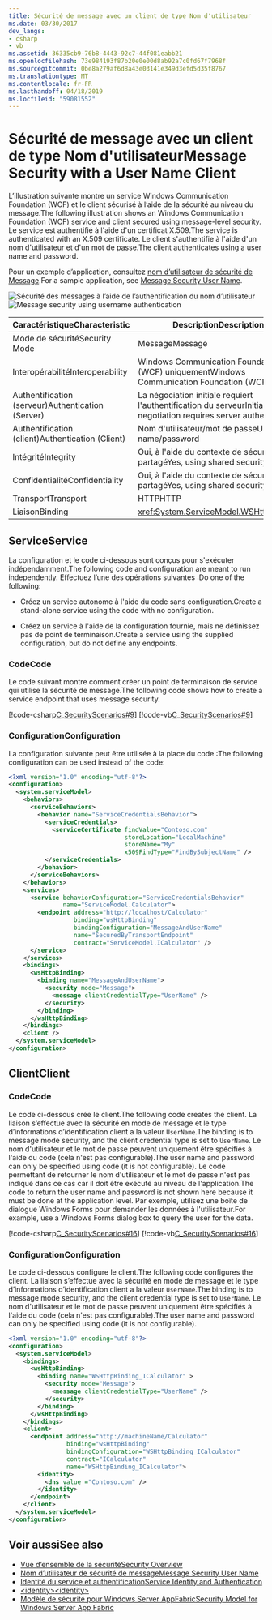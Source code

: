 ```yaml
---
title: Sécurité de message avec un client de type Nom d'utilisateur
ms.date: 03/30/2017
dev_langs:
- csharp
- vb
ms.assetid: 36335cb9-76b8-4443-92c7-44f081eabb21
ms.openlocfilehash: 73e984193f87b20e0e00d8ab92a7c0fd67f7968f
ms.sourcegitcommit: 0be8a279af6d8a43e03141e349d3efd5d35f8767
ms.translationtype: MT
ms.contentlocale: fr-FR
ms.lasthandoff: 04/18/2019
ms.locfileid: "59081552"
---
```

# <a name="message-security-with-a-user-name-client"></a><span data-ttu-id="abcb2-102">Sécurité de message avec un client de type Nom d'utilisateur</span><span class="sxs-lookup"><span data-stu-id="abcb2-102">Message Security with a User Name Client</span></span>
<span data-ttu-id="abcb2-103">L’illustration suivante montre un service Windows Communication Foundation (WCF) et le client sécurisé à l’aide de la sécurité au niveau du message.</span><span class="sxs-lookup"><span data-stu-id="abcb2-103">The following illustration shows an Windows Communication Foundation (WCF) service and client secured using message-level security.</span></span> <span data-ttu-id="abcb2-104">Le service est authentifié à l'aide d'un certificat X.509.</span><span class="sxs-lookup"><span data-stu-id="abcb2-104">The service is authenticated with an X.509 certificate.</span></span> <span data-ttu-id="abcb2-105">Le client s'authentifie à l'aide d'un nom d'utilisateur et d'un mot de passe.</span><span class="sxs-lookup"><span data-stu-id="abcb2-105">The client authenticates using a user name and password.</span></span>  
  
 <span data-ttu-id="abcb2-106">Pour un exemple d’application, consultez [nom d’utilisateur de sécurité de Message](../../../../docs/framework/wcf/samples/message-security-user-name.md).</span><span class="sxs-lookup"><span data-stu-id="abcb2-106">For a sample application, see [Message Security User Name](../../../../docs/framework/wcf/samples/message-security-user-name.md).</span></span>  
  
 <span data-ttu-id="abcb2-107">![Sécurité des messages à l’aide de l’authentification du nom d’utilisateur](../../../../docs/framework/wcf/feature-details/media/1fb10a61-7e1d-42f5-b1af-195bfee5b3c6.gif "1fb10a61-7e1d-42f5-b1af-195bfee5b3c6")</span><span class="sxs-lookup"><span data-stu-id="abcb2-107">![Message security using username authentication](../../../../docs/framework/wcf/feature-details/media/1fb10a61-7e1d-42f5-b1af-195bfee5b3c6.gif "1fb10a61-7e1d-42f5-b1af-195bfee5b3c6")</span></span>  
  
|<span data-ttu-id="abcb2-108">Caractéristique</span><span class="sxs-lookup"><span data-stu-id="abcb2-108">Characteristic</span></span>|<span data-ttu-id="abcb2-109">Description</span><span class="sxs-lookup"><span data-stu-id="abcb2-109">Description</span></span>|  
|--------------------|-----------------|  
|<span data-ttu-id="abcb2-110">Mode de sécurité</span><span class="sxs-lookup"><span data-stu-id="abcb2-110">Security Mode</span></span>|<span data-ttu-id="abcb2-111">Message</span><span class="sxs-lookup"><span data-stu-id="abcb2-111">Message</span></span>|  
|<span data-ttu-id="abcb2-112">Interopérabilité</span><span class="sxs-lookup"><span data-stu-id="abcb2-112">Interoperability</span></span>|<span data-ttu-id="abcb2-113">Windows Communication Foundation (WCF) uniquement</span><span class="sxs-lookup"><span data-stu-id="abcb2-113">Windows Communication Foundation (WCF) only</span></span>|  
|<span data-ttu-id="abcb2-114">Authentification (serveur)</span><span class="sxs-lookup"><span data-stu-id="abcb2-114">Authentication (Server)</span></span>|<span data-ttu-id="abcb2-115">La négociation initiale requiert l'authentification du serveur</span><span class="sxs-lookup"><span data-stu-id="abcb2-115">Initial negotiation requires server authentication</span></span>|  
|<span data-ttu-id="abcb2-116">Authentification (client)</span><span class="sxs-lookup"><span data-stu-id="abcb2-116">Authentication (Client)</span></span>|<span data-ttu-id="abcb2-117">Nom d'utilisateur/mot de passe</span><span class="sxs-lookup"><span data-stu-id="abcb2-117">User name/password</span></span>|  
|<span data-ttu-id="abcb2-118">Intégrité</span><span class="sxs-lookup"><span data-stu-id="abcb2-118">Integrity</span></span>|<span data-ttu-id="abcb2-119">Oui, à l'aide du contexte de sécurité partagé</span><span class="sxs-lookup"><span data-stu-id="abcb2-119">Yes, using shared security context</span></span>|  
|<span data-ttu-id="abcb2-120">Confidentialité</span><span class="sxs-lookup"><span data-stu-id="abcb2-120">Confidentiality</span></span>|<span data-ttu-id="abcb2-121">Oui, à l'aide du contexte de sécurité partagé</span><span class="sxs-lookup"><span data-stu-id="abcb2-121">Yes, using shared security context</span></span>|  
|<span data-ttu-id="abcb2-122">Transport</span><span class="sxs-lookup"><span data-stu-id="abcb2-122">Transport</span></span>|<span data-ttu-id="abcb2-123">HTTP</span><span class="sxs-lookup"><span data-stu-id="abcb2-123">HTTP</span></span>|  
|<span data-ttu-id="abcb2-124">Liaison</span><span class="sxs-lookup"><span data-stu-id="abcb2-124">Binding</span></span>|<xref:System.ServiceModel.WSHttpBinding>|  
  
## <a name="service"></a><span data-ttu-id="abcb2-125">Service</span><span class="sxs-lookup"><span data-stu-id="abcb2-125">Service</span></span>  
 <span data-ttu-id="abcb2-126">La configuration et le code ci-dessous sont conçus pour s'exécuter indépendamment.</span><span class="sxs-lookup"><span data-stu-id="abcb2-126">The following code and configuration are meant to run independently.</span></span> <span data-ttu-id="abcb2-127">Effectuez l’une des opérations suivantes :</span><span class="sxs-lookup"><span data-stu-id="abcb2-127">Do one of the following:</span></span>  
  
-   <span data-ttu-id="abcb2-128">Créez un service autonome à l'aide du code sans configuration.</span><span class="sxs-lookup"><span data-stu-id="abcb2-128">Create a stand-alone service using the code with no configuration.</span></span>  
  
-   <span data-ttu-id="abcb2-129">Créez un service à l'aide de la configuration fournie, mais ne définissez pas de point de terminaison.</span><span class="sxs-lookup"><span data-stu-id="abcb2-129">Create a service using the supplied configuration, but do not define any endpoints.</span></span>  
  
### <a name="code"></a><span data-ttu-id="abcb2-130">Code</span><span class="sxs-lookup"><span data-stu-id="abcb2-130">Code</span></span>  
 <span data-ttu-id="abcb2-131">Le code suivant montre comment créer un point de terminaison de service qui utilise la sécurité de message.</span><span class="sxs-lookup"><span data-stu-id="abcb2-131">The following code shows how to create a service endpoint that uses message security.</span></span>  
  
 [!code-csharp[C_SecurityScenarios#9](../../../../samples/snippets/csharp/VS_Snippets_CFX/c_securityscenarios/cs/source.cs#9)]
 [!code-vb[C_SecurityScenarios#9](../../../../samples/snippets/visualbasic/VS_Snippets_CFX/c_securityscenarios/vb/source.vb#9)]  
  
### <a name="configuration"></a><span data-ttu-id="abcb2-132">Configuration</span><span class="sxs-lookup"><span data-stu-id="abcb2-132">Configuration</span></span>  
 <span data-ttu-id="abcb2-133">La configuration suivante peut être utilisée à la place du code :</span><span class="sxs-lookup"><span data-stu-id="abcb2-133">The following configuration can be used instead of the code:</span></span>  
  
```xml  
<?xml version="1.0" encoding="utf-8"?>  
<configuration>  
  <system.serviceModel>  
    <behaviors>  
      <serviceBehaviors>  
        <behavior name="ServiceCredentialsBehavior">  
          <serviceCredentials>  
            <serviceCertificate findValue="Contoso.com"   
                                storeLocation="LocalMachine"  
                                storeName="My"     
                                x509FindType="FindBySubjectName" />  
          </serviceCredentials>  
        </behavior>  
      </serviceBehaviors>  
    </behaviors>  
    <services>  
      <service behaviorConfiguration="ServiceCredentialsBehavior"  
               name="ServiceModel.Calculator">  
        <endpoint address="http://localhost/Calculator"  
                  binding="wsHttpBinding"  
                  bindingConfiguration="MessageAndUserName"  
                  name="SecuredByTransportEndpoint"  
                  contract="ServiceModel.ICalculator" />  
      </service>  
    </services>  
    <bindings>  
      <wsHttpBinding>  
        <binding name="MessageAndUserName">  
          <security mode="Message">              
            <message clientCredentialType="UserName" />  
          </security>  
        </binding>  
      </wsHttpBinding>  
    </bindings>  
    <client />  
  </system.serviceModel>  
</configuration>  
```  
  
## <a name="client"></a><span data-ttu-id="abcb2-134">Client</span><span class="sxs-lookup"><span data-stu-id="abcb2-134">Client</span></span>  
  
### <a name="code"></a><span data-ttu-id="abcb2-135">Code</span><span class="sxs-lookup"><span data-stu-id="abcb2-135">Code</span></span>  
 <span data-ttu-id="abcb2-136">Le code ci-dessous crée le client.</span><span class="sxs-lookup"><span data-stu-id="abcb2-136">The following code creates the client.</span></span> <span data-ttu-id="abcb2-137">La liaison s’effectue avec la sécurité en mode de message et le type d’informations d’identification client a la valeur `UserName`.</span><span class="sxs-lookup"><span data-stu-id="abcb2-137">The binding is to message mode security, and the client credential type is set to `UserName`.</span></span> <span data-ttu-id="abcb2-138">Le nom d'utilisateur et le mot de passe peuvent uniquement être spécifiés à l'aide du code (cela n'est pas configurable).</span><span class="sxs-lookup"><span data-stu-id="abcb2-138">The user name and password can only be specified using code (it is not configurable).</span></span> <span data-ttu-id="abcb2-139">Le code permettant de retourner le nom d'utilisateur et le mot de passe n'est pas indiqué dans ce cas car il doit être exécuté au niveau de l'application.</span><span class="sxs-lookup"><span data-stu-id="abcb2-139">The code to return the user name and password is not shown here because it must be done at the application level.</span></span> <span data-ttu-id="abcb2-140">Par exemple, utilisez une boîte de dialogue Windows Forms pour demander les données à l'utilisateur.</span><span class="sxs-lookup"><span data-stu-id="abcb2-140">For example, use a Windows Forms dialog box to query the user for the data.</span></span>  
  
 [!code-csharp[C_SecurityScenarios#16](../../../../samples/snippets/csharp/VS_Snippets_CFX/c_securityscenarios/cs/source.cs#16)]
 [!code-vb[C_SecurityScenarios#16](../../../../samples/snippets/visualbasic/VS_Snippets_CFX/c_securityscenarios/vb/source.vb#16)]  
  
### <a name="configuration"></a><span data-ttu-id="abcb2-141">Configuration</span><span class="sxs-lookup"><span data-stu-id="abcb2-141">Configuration</span></span>  
 <span data-ttu-id="abcb2-142">Le code ci-dessous configure le client.</span><span class="sxs-lookup"><span data-stu-id="abcb2-142">The following code configures the client.</span></span> <span data-ttu-id="abcb2-143">La liaison s’effectue avec la sécurité en mode de message et le type d’informations d’identification client a la valeur `UserName`.</span><span class="sxs-lookup"><span data-stu-id="abcb2-143">The binding is to message mode security, and the client credential type is set to `UserName`.</span></span> <span data-ttu-id="abcb2-144">Le nom d'utilisateur et le mot de passe peuvent uniquement être spécifiés à l'aide du code (cela n'est pas configurable).</span><span class="sxs-lookup"><span data-stu-id="abcb2-144">The user name and password can only be specified using code (it is not configurable).</span></span>  
  
```xml  
<?xml version="1.0" encoding="utf-8"?>  
<configuration>  
  <system.serviceModel>  
    <bindings>  
      <wsHttpBinding>  
        <binding name="WSHttpBinding_ICalculator" >  
          <security mode="Message">  
            <message clientCredentialType="UserName" />  
          </security>  
        </binding>  
      </wsHttpBinding>  
    </bindings>  
    <client>  
      <endpoint address="http://machineName/Calculator"   
                binding="wsHttpBinding"  
                bindingConfiguration="WSHttpBinding_ICalculator"   
                contract="ICalculator"  
                name="WSHttpBinding_ICalculator">  
        <identity>  
          <dns value ="Contoso.com" />  
        </identity>  
      </endpoint>  
    </client>  
  </system.serviceModel>  
</configuration>  
```  
  
## <a name="see-also"></a><span data-ttu-id="abcb2-145">Voir aussi</span><span class="sxs-lookup"><span data-stu-id="abcb2-145">See also</span></span>

- [<span data-ttu-id="abcb2-146">Vue d’ensemble de la sécurité</span><span class="sxs-lookup"><span data-stu-id="abcb2-146">Security Overview</span></span>](../../../../docs/framework/wcf/feature-details/security-overview.md)
- [<span data-ttu-id="abcb2-147">Nom d’utilisateur de sécurité de message</span><span class="sxs-lookup"><span data-stu-id="abcb2-147">Message Security User Name</span></span>](../../../../docs/framework/wcf/samples/message-security-user-name.md)
- [<span data-ttu-id="abcb2-148">Identité du service et authentification</span><span class="sxs-lookup"><span data-stu-id="abcb2-148">Service Identity and Authentication</span></span>](../../../../docs/framework/wcf/feature-details/service-identity-and-authentication.md)
- [<span data-ttu-id="abcb2-149">\<identity></span><span class="sxs-lookup"><span data-stu-id="abcb2-149">\<identity></span></span>](../../../../docs/framework/configure-apps/file-schema/wcf/identity.md)
- [<span data-ttu-id="abcb2-150">Modèle de sécurité pour Windows Server AppFabric</span><span class="sxs-lookup"><span data-stu-id="abcb2-150">Security Model for Windows Server App Fabric</span></span>](https://go.microsoft.com/fwlink/?LinkID=201279&clcid=0x409)
